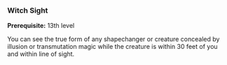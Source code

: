 ### Witch Sight
**Prerequisite:** 13th level

You can see the true form of any shapechanger or creature concealed by illusion or transmutation magic while the creature is within 30 feet of you and within line of sight.
